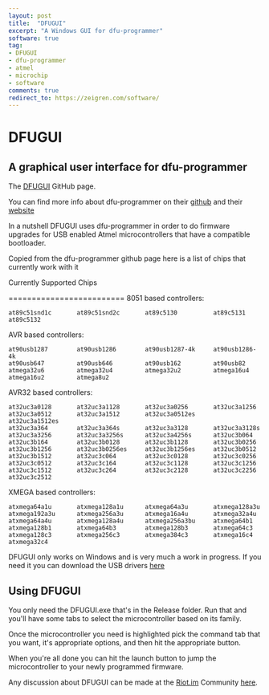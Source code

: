 ```yaml
---
layout: post
title:  "DFUGUI"
excerpt: "A Windows GUI for dfu-programmer"
software: true
tag:
- DFUGUI
- dfu-programmer
- atmel
- microchip
- software
comments: true
redirect_to: https://zeigren.com/software/
---
```

# DFUGUI
## A graphical user interface for dfu-programmer

The [DFUGUI](https://github.com/Zeigren/DFUGUI) GitHub page.

You can find more info about dfu-programmer on their [github](https://github.com/dfu-programmer/dfu-programmer) and their [website](https://dfu-programmer.github.io/)

In a nutshell DFUGUI uses dfu-programmer in order to do firmware upgrades for USB enabled Atmel microcontrollers that have a compatible bootloader.

Copied from the dfu-programmer github page here is a list of chips that currently work with it

Currently Supported Chips

=========================
8051 based controllers:


    at89c51snd1c       at89c51snd2c       at89c5130          at89c5131
    at89c5132
	
	
AVR based controllers:


    at90usb1287        at90usb1286        at90usb1287-4k     at90usb1286-4k
    at90usb647         at90usb646         at90usb162         at90usb82
    atmega32u6         atmega32u4         atmega32u2         atmega16u4
    atmega16u2         atmega8u2
	
	
AVR32 based controllers:


    at32uc3a0128       at32uc3a1128       at32uc3a0256       at32uc3a1256
    at32uc3a0512       at32uc3a1512       at32uc3a0512es     at32uc3a1512es
    at32uc3a364        at32uc3a364s       at32uc3a3128       at32uc3a3128s
    at32uc3a3256       at32uc3a3256s      at32uc3a4256s      at32uc3b064
    at32uc3b164        at32uc3b0128       at32uc3b1128       at32uc3b0256
    at32uc3b1256       at32uc3b0256es     at32uc3b1256es     at32uc3b0512
    at32uc3b1512       at32uc3c064        at32uc3c0128       at32uc3c0256
    at32uc3c0512       at32uc3c164        at32uc3c1128       at32uc3c1256
    at32uc3c1512       at32uc3c264        at32uc3c2128       at32uc3c2256
    at32uc3c2512
	
	
XMEGA based controllers:


    atxmega64a1u       atxmega128a1u      atxmega64a3u       atxmega128a3u
    atxmega192a3u      atxmega256a3u      atxmega16a4u       atxmega32a4u
    atxmega64a4u       atxmega128a4u      atxmega256a3bu     atxmega64b1
    atxmega128b1       atxmega64b3        atxmega128b3       atxmega64c3
    atxmega128c3       atxmega256c3       atxmega384c3       atxmega16c4
    atxmega32c4

	
DFUGUI only works on Windows and is very much a work in progress.
If you need it you can download the USB drivers [here](https://sourceforge.net/projects/dfu-programmer/files/dfu-programmer/0.7.2/)

## Using DFUGUI

You only need the DFUGUI.exe that's in the Release folder. Run that and you'll have some tabs to select the microcontroller based on its family.

Once the microcontroller you need is highlighted pick the command tab that you want, it's appropriate options, and then hit the appropriate button.

When you're all done you can hit the launch button to jump the microcontroller to your newly programmed firmware.

Any discussion about DFUGUI can be made at the [Riot.im](https://riot.im) Community [here](https://riot.im/app/#/group/+dfugui:matrix.org).